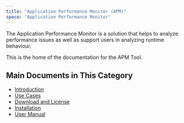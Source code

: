 ```yaml
---
title: "Application Performance Monitor (APM)"
space: "Application Performance Monitor"
---
```


The Application Performance Monitor is a solution that helps to analyze performance issues as well as support users in analyzing runtime behaviour.

This is the home of the documentation for the APM Tool.

## Main Documents in This Category

* [Introduction](introduction)
* [Use Cases](use-cases)
* [Download and License](download-licenses)
* [Installation](installation)
* [User Manual](user-manual)